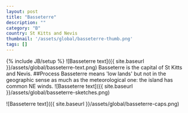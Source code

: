 ```yaml
---
layout: post
title: "Basseterre"
description: ""
category: "B"
country: St Kitts and Nevis
thumbnail: '/assets/global/basseterre-thumb.png'
tags: []
---
```

{% include JB/setup %}
![Basseterre text]({{ site.baseurl }}/assets/global/basseterre-text.png)
Basseterre is the capital of St Kitts and Nevis.
##Process
Basseterre means 'low lands' but not in the geographic sense as much as the meteorological one: the island has common NE winds.
![Basseterre text]({{ site.baseurl }}/assets/global/basseterre-sketches.png)



![Basseterre text]({{ site.baseurl }}/assets/global/basseterre-caps.png)
